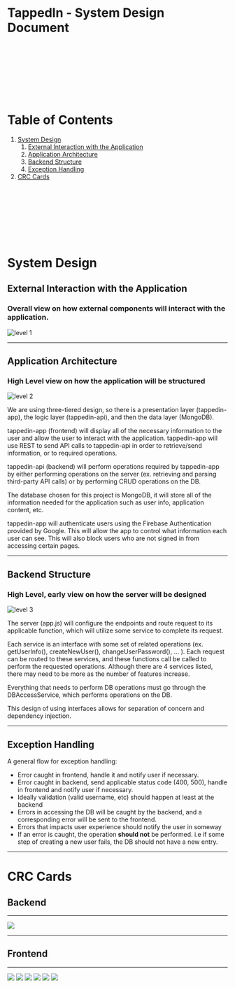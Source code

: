 # TappedIn - System Design Document


<br>
<br>
<br>
<br>
<br>
<br>
<br>


# Table of Contents

1. [System Design](#sysdes)
   1. [External Interaction with the Application](#sysdes1)
   2. [Application Architecture](#sysdes2)
   3. [Backend Structure](#sysdes3)
   4. [Exception Handling](#sysdes4)
2. [CRC Cards](#crc)


<br>
<br>
<br>
<br>
<br>
<br>
<br>



















<a name="sysdes"></a>
# System Design

## External Interaction with the Application
### Overall view on how external components will interact with the application.

![level 1](./system-design-images/level1.png)

---

<a name="sysdes1"></a>
## Application Architecture

### High Level view on how the application will be structured
![level 2](./system-design-images/level2.png)

We are using three-tiered design, so there is a presentation layer (tappedin-app), the logic layer (tappedin-api), and then the data layer (MongoDB). 

tappedin-app (frontend) will display all of the necessary information to the user and allow the user to interact with the application. tappedin-app will use REST to send API calls to tappedin-api in order to retrieve/send information, or to required operations.

tappedin-api (backend) will perform operations required by tappedin-app by either performing operations on the server (ex. retrieving and parsing third-party API calls) or by performing CRUD operations on the DB.

The database chosen for this project is MongoDB, it will store all of the information needed for the application such as user info, application content, etc.

tappedin-app will authenticate users using the Firebase Authentication provided by Google. This will allow the app to control what information each user can see. This will also block users who are not signed in from accessing certain pages.

---

<a name="sysdes2"></a>
## Backend Structure
### High Level, early view on how the server will be designed

![level 3](./system-design-images/level3.png)

The server (app.js) will configure the endpoints and route request to its applicable function, which will utilize some service to complete its request. 

Each service is an interface with some set of related operations (ex. getUserInfo(), createNewUser(), changeUserPassword(), ... ). Each request can be routed to these services, and these functions call be called to perform the requested operations. Although there are 4 services listed, there may need to be more as the number of features increase.

Everything that needs to perform DB operations must go through the DBAccessService, which performs operations on the DB.

This design of using interfaces allows for separation of concern and dependency injection.

---

<a name="sysdes3"></a>
## Exception Handling
A general flow for exception handling:
- Error caught in frontend, handle it and notify user if necessary.
- Error caught in backend, send applicable status code (400, 500), handle in frontend and notify user if necessary.
- Ideally validation (valid username, etc) should happen at least at the backend
- Errors in accessing the DB will be caught by the backend, and a corresponding error will be sent to the frontend.
- Errors that impacts user experience should notify the user in someway
- If an error is caught, the operation **should not** be performed. i.e if some step of creating a new user fails, the DB should not have a new entry.

---

<a name="crc"></a>
# CRC Cards
## Backend

---

![](./system-design-images/CRC4.png)

---

## Frontend

---

![](./system-design-images/CRC1.png)
![](./system-design-images/CRC2.jpg)
![](./system-design-images/CRC3.jpg)
![](./system-design-images/CRC5.png)
![](./system-design-images/CRC6.png)
![](./system-design-images/CRC7.png)